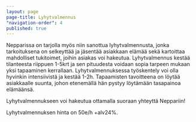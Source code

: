 ```yaml
---
layout: page
page-title: Lyhytvalmennus
"navigation-order": 4
published: true
---
```



Nepparissa on tarjolla myös niin sanottua lyhytvalmennusta, jonka tarkoituksena on selkeyttää ja jäsentää asiakkaan elämää sekä kartoittaa mahdolliset tukitoimet, joihin asiakas voi hakeutua.
Lyhytvalmennus kestää tilanteesta riippuen 1-5krt ja sen pituudesta voidaan sopia tarpeen mukaan yksi tapaaminen kerrallaan. 
Lyhytvalmennuksessa työskentely voi olla hyvinkin intensiivistä ja kestää 1-2h. Tapaamisten tavoitteena on löytää asiakkaalle suunta, johon etenemällä hän pystyy löytämään tasapainoa elämäänsä.

Lyhytvalmennukseen voi hakeutua ottamalla suoraan yhteyttä Neppariin!

Lyhytvalmennuksen hinta on 50e/h +alv24%.